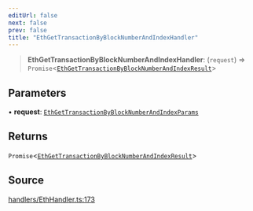 ```yaml
---
editUrl: false
next: false
prev: false
title: "EthGetTransactionByBlockNumberAndIndexHandler"
---
```


> **EthGetTransactionByBlockNumberAndIndexHandler**: (`request`) => `Promise`\<[`EthGetTransactionByBlockNumberAndIndexResult`](/reference/tevm/actions-types/type-aliases/ethgettransactionbyblocknumberandindexresult/)\>

## Parameters

• **request**: [`EthGetTransactionByBlockNumberAndIndexParams`](/reference/tevm/actions-types/type-aliases/ethgettransactionbyblocknumberandindexparams/)

## Returns

`Promise`\<[`EthGetTransactionByBlockNumberAndIndexResult`](/reference/tevm/actions-types/type-aliases/ethgettransactionbyblocknumberandindexresult/)\>

## Source

[handlers/EthHandler.ts:173](https://github.com/evmts/tevm-monorepo/blob/main/packages/actions-types/src/handlers/EthHandler.ts#L173)
